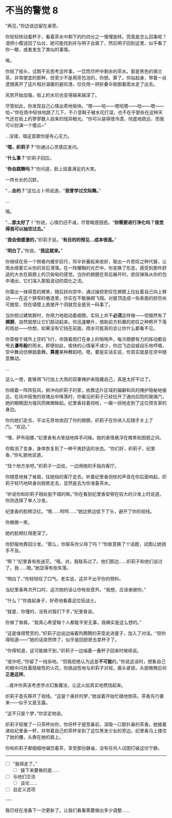 # 不当的警觉 8

“再见，”你边说边留在桌旁。

你轻轻转动着杯子，看着茶水中剩下的约四分之一慢慢旋转。究竟是怎么回事呢？凛把小樱送回了仙台，她可能找到并与明子会面了，然后明子回到这里，似乎看了你一眼，或者发生了类似的事情。

唉。

你摇了摇头，试图不去思考这件事，一饮而尽杯中剩余的茶水。那是黑色的锡兰茶，非常便宜的那种，但至少不是用茶包泡的，你想。算了。你站起身，带着一丝遗憾离开了这片相对温暖的避风港，仅仅用一把折叠伞抵御着雨水走了出去。

风势开始加强，街上的水坑也变得越来越深了。

尽管如此，你发现自己心情出奇地愉快。“嗯——哈——嗯哈嗯——哈——嗯——哈~”你在雨中轻快地跳了几下，不介意鞋子被水花打湿，也不在乎那些在这种天气还在街上的寥寥数人投来的怪异眼光。“你可以装得很冷漠，彻底地疏远，而我可以扮演一个傻瓜~”

...没错，唱这首歌你是有心无力。

“**喂，织莉子？**”你通过心灵感应发问。

“**什么事？**”织莉子回应。

“**你会跳舞吗？**”你问道，脸上挂着满足的大笑。

一阵长长的沉默。

“**...会的？**”这位占卜师说道。“**我曾学过交际舞。**”

...

哦。

“**...那太好了！**”你说，心情仍旧不减，尽管略感困惑。“**你需要进行净化吗？我觉得我可以抽空过去。**”

“**我会很感激的，**”织莉子说。“**有目的的预见...成本很高。**”

“**明白了，**”你说。“**我这就来。**”

你继续在另一个侧巷内缓步前行，将伞折叠起来收好，取出一片悲叹之种代替，让雨水顺着它从你的背后滑落。在一阵耀眼的光芒中，你变换了形态，感受到那件舒适的大衣在肩膀上的沉甸甸的感觉。当你的翅膀在背后展开时，悲叹弹珠从你的包中涌出，它们溶入那股波动的腐化之流。

你露出一抹得意的微笑，随后跃向空中，通过操控悲叹在翅膀上拉扯着自己向上移动——在这个狭窄的巷道里，你实在不敢展翅飞翔。对屋顶造成一些表面的损伤尚可接受，但在墙壁上直接开个洞就完全是另一码事了。

当你掠过建筑群时，你用力地扇动着翅膀。实际上并不**必须**这样做——但既然有了**翅膀**，自然就想让它们扇动起来。你迅速攀升，借助前方斜置的悲叹之种劈开下落的雨丝——你想，如果没有它挡在前面，雨水可能真的会让你什么都看不见。

你穿梭于城市上空的飞行，伴随着雨打在身上的啪啪声，每次翅膀有力的挥动都会甩去**瀑布般**的雨水。即便如此，愉快的心情毫不减少，你边飞边自娱自乐地哼唱，空中舞动仿佛跳着舞。**算是**某种舞蹈吧。嗯，要是实话实说，你其实就是在空中随意舞动。

...

这么一想，能够用飞行加上大雨的双重掩护来隐藏自己，真是太好不过了。

你顺着一阵阵狂风，俯冲向织莉子的家，依靠这片区域的偏僻和风的掩护隐秘地接近。在风中摇曳的玫瑰丛中降落时，你看见织莉子已经拉开了通向后院的玻璃门，她的眼睛因为强风而微微眯起。纪里香拄着拐杖，一瘸一拐地走到了这位预言家的身边。

你向她们走去，平淡无奇地收回了你的翅膀。织莉子在你进入后随手关上了门。“欢迎。”

“嘿，萨布丽娜，”纪里香有点笨拙地挥手问候。她的表情悬浮在微笑和困惑之间。

你取消了变身，身体恢复到了一种干爽舒适的状态。“你们好，织莉子，纪里香，”你礼貌地说道。

“找个地方坐吧，”织莉子一边说，一边用她的手指向客厅。

你随意地耸了耸肩，往她指的客厅走去，听着纪里香拐杖的声音在你后面响起。织莉子轻巧地转身向厨房走去，显然是去为你准备茶水。

“听说你和织莉子相处挺不错的嘛。”你在看到纪里香安顿在较大的沙发上时说道。你则选择了单人沙发。

纪里香的脸颊泛红。“嗯……呵呵……”她边笑边低下了头，避开了你的视线。

你微微一笑。

她的脸颊红得更深了。

你舒服地靠回沙发。“那么，你联系你父母了吗？”你故意换了个话题，试图让她措手不及。

“啊？”纪里香有些迷茫。“哦，对，我联系过了。他们那边……织莉子和他们谈过了。我……嗯。”她显得有些失落。

“明白了，”你轻轻叹了口气。老实说，这并不出乎你的预料。

当纪里香再次开口时，这次她的话让你有些意外。“我想，应该谢谢你。”

“什么？”你直起身子，好奇地看着这位狂战士。

“就是，你懂的，没有对我们下手，”纪里香说。

你耸了耸肩。“我真心希望每个人都能平安无事。我确实是这么想的。”

“这是值得赞赏的，”织莉子边说边端着热腾腾的茶壶走进屋子，加入了对话。“但你得知道——”她的话突然停了，似乎是回厨房去拿杯子了。

“你得知道，这可能做不到，”织莉子一边端着一叠杯子回来时继续说。

“或许吧，”你留了一线余地。“但我拒绝认为这是**不可能**的。”你说这话时，想象自己的眼中闪烁着隐喻性的火花，你挑战性地与织莉子对视，眉头紧锁，头部微微后仰**正是这样**。

...或许你真该考虑学点幻象魔法，让这火焰真实地燃烧起来。

织莉子首先移开了视线。“这是个美好的梦，”她说着开始忙碌地倒茶。茶香先行袭来——似乎又是玉露。

“这不只是个梦，”你坚定地说。

织莉子轻推了一只茶杯向你，你将杯子提至鼻前，深吸一口那扑鼻的茶香。她接着递给纪里香一杯，并带着自己的茶杯坐到了这位黑发少女的旁边。纪里香马上搂住了她的腰，头靠在她的肩上。

你和织莉子都细细地啜饮着茶，享受那份静谧，没有任何人试图打破这份宁静。

---

- [ ] “我得走了。”
  - [ ] 接下来要做的是……
- [ ] 与他们交流
  - [ ] 谈论……
- [ ] 自定义选项

---​

我已经在准备下一次更新了。让我们看看需要做出多少调整……

